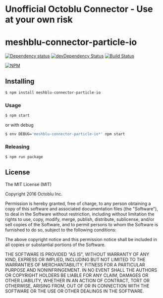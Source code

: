 # Unofficial Octoblu Connector - Use at your own risk

# meshblu-connector-particle-io

[![Dependency status](http://img.shields.io/david/octoblu/meshblu-connector-particle-io.svg?style=flat)](https://david-dm.org/octoblu/meshblu-connector-particle-io)
[![devDependency Status](http://img.shields.io/david/dev/octoblu/meshblu-connector-particle-io.svg?style=flat)](https://david-dm.org/octoblu/meshblu-connector-particle-io#info=devDependencies)
[![Build Status](http://img.shields.io/travis/octoblu/meshblu-connector-particle-io.svg?style=flat&branch=master)](https://travis-ci.org/octoblu/meshblu-connector-particle-io)

[![NPM](https://nodei.co/npm/meshblu-connector-particle-io.svg?style=flat)](https://npmjs.org/package/meshblu-connector-particle-io)

## Installing

```bash
$ npm install meshblu-connector-particle-io
```

### Usage

```bash
$ npm start
```

or with debug

```bash
$ env DEBUG='meshblu-connector-particle-io*' npm start
```

### Releasing

```bash
$ npm run package
```

## License

The MIT License (MIT)

Copyright 2016 Octoblu Inc.

Permission is hereby granted, free of charge, to any person obtaining a copy
of this software and associated documentation files (the "Software"), to deal
in the Software without restriction, including without limitation the rights
to use, copy, modify, merge, publish, distribute, sublicense, and/or sell
copies of the Software, and to permit persons to whom the Software is
furnished to do so, subject to the following conditions:

The above copyright notice and this permission notice shall be included in
all copies or substantial portions of the Software.

THE SOFTWARE IS PROVIDED "AS IS", WITHOUT WARRANTY OF ANY KIND, EXPRESS OR
IMPLIED, INCLUDING BUT NOT LIMITED TO THE WARRANTIES OF MERCHANTABILITY,
FITNESS FOR A PARTICULAR PURPOSE AND NONINFRINGEMENT. IN NO EVENT SHALL THE
AUTHORS OR COPYRIGHT HOLDERS BE LIABLE FOR ANY CLAIM, DAMAGES OR OTHER
LIABILITY, WHETHER IN AN ACTION OF CONTRACT, TORT OR OTHERWISE, ARISING FROM,
OUT OF OR IN CONNECTION WITH THE SOFTWARE OR THE USE OR OTHER DEALINGS IN
THE SOFTWARE.

